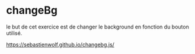 # changeBg

le but de cet exercice est de changer le background en fonction du bouton utilisé.

 https://sebastienwolf.github.io/changebg.js/
